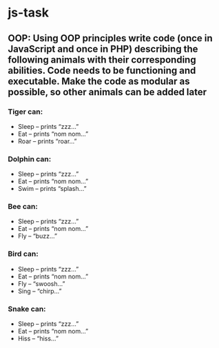 # js-task
## OOP: Using OOP principles write code (once in JavaScript and once in PHP) describing the following animals with their corresponding abilities. Code needs to be functioning and executable. Make the code as modular as possible, so other animals can be added later
### Tiger can:
*	Sleep – prints “zzz…”
*	Eat – prints “nom nom…”
*	Roar – prints “roar…”
### Dolphin can:
*	Sleep – prints “zzz…”
*	Eat – prints “nom nom…”
*	Swim – prints “splash…”
### Bee can:
*	Sleep – prints “zzz…”
*	Eat – prints “nom nom…”
*	Fly – “buzz…”
### Bird can:
*	Sleep – prints “zzz…”
*	Eat – prints “nom nom…”
*	Fly – “swoosh…”
*	Sing – “chirp…”
### Snake can: 
*	Sleep – prints “zzz…”
*	Eat – prints “nom nom…”
*	Hiss – “hiss…”
